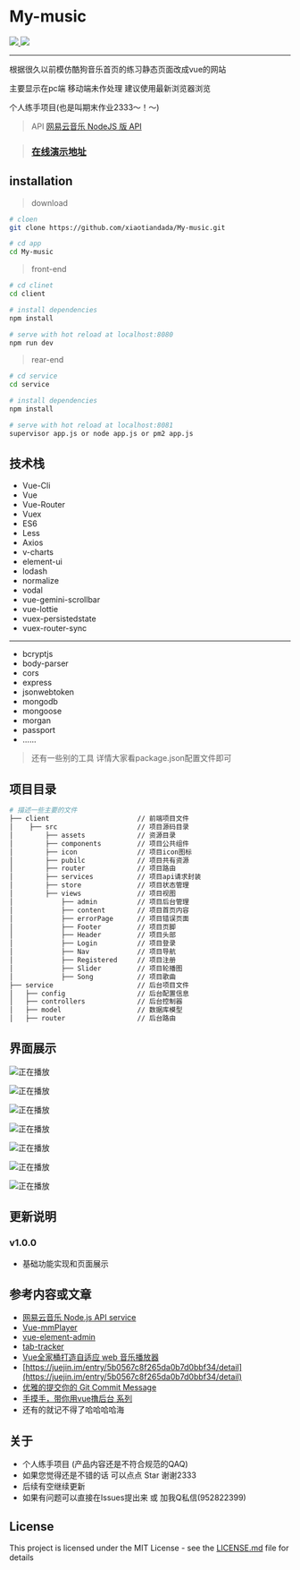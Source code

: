 # My-music

<a href="https://github.com/xiaotiandada">
  <img src="https://img.shields.io/badge/npm-v.5.6.0-blue.svg">
</a>

<a href="https://github.com/xiaotiandada">
  <img src="https://img.shields.io/badge/node-v.8.11.1-brightgreen.svg">
</a>

---

根据很久以前模仿酷狗音乐首页的练习静态页面改成vue的网站

主要显示在pc端 移动端未作处理 建议使用最新浏览器浏览

个人练手项目(也是叫期末作业2333～！～)

> API [网易云音乐 NodeJS 版 API](https://binaryify.github.io/NeteaseCloudMusicApi)

> ### [在线演示地址](123.207.60.132:8081)


## installation

> download

``` bash
# cloen
git clone https://github.com/xiaotiandada/My-music.git

# cd app
cd My-music
```

> front-end

```bash
# cd clinet
cd client

# install dependencies
npm install

# serve with hot reload at localhost:8080
npm run dev

```

> rear-end

```bash
# cd service
cd service

# install dependencies
npm install

# serve with hot reload at localhost:8081
supervisor app.js or node app.js or pm2 app.js
```

## 技术栈

- Vue-Cli
- Vue
- Vue-Router
- Vuex
- ES6
- Less
- Axios
- v-charts
- element-ui
- lodash
- normalize
- vodal
- vue-gemini-scrollbar
- vue-lottie
- vuex-persistedstate
- vuex-router-sync
- ---
- bcryptjs
- body-parser
- cors
- express
- jsonwebtoken
- mongodb
- mongoose
- morgan
- passport
- ......


> 还有一些别的工具 详情大家看package.json配置文件即可

## 项目目录

```bash
# 描述一些主要的文件
├── client                      // 前端项目文件
│    ├── src                    // 项目源码目录
│        ├── assets             // 资源目录
│        ├── components         // 项目公共组件
│        ├── icon               // 项目icon图标
│        ├── pubilc             // 项目共有资源
│        ├── router             // 项目路由
│        ├── services           // 项目api请求封装
│        ├── store              // 项目状态管理
│        ├── views              // 项目视图
│            ├── admin          // 项目后台管理
│            ├── content        // 项目首页内容
│            ├── errorPage      // 项目错误页面
│            ├── Footer         // 项目页脚
│            ├── Header         // 项目头部
│            ├── Login          // 项目登录
│            ├── Nav            // 项目导航
│            ├── Registered     // 项目注册
│            ├── Slider         // 项目轮播图
│            ├── Song           // 项目歌曲
├── service                     // 后台项目文件
│   ├── config                  // 后台配置信息
│   ├── controllers             // 后台控制器
│   ├── model                   // 数据库模型
│   ├── router                  // 后台路由    
```



## 界面展示

![正在播放](./doc/img/index.png)

![正在播放](./doc/img/index1.png)

![正在播放](./doc/img/song.png)

![正在播放](./doc/img/login.png)

![正在播放](./doc/img/adminlogin.png)

![正在播放](./doc/img/admin.png)

![正在播放](./doc/img/lottie.png)

## 更新说明

### v1.0.0

- 基础功能实现和页面展示

## 参考内容或文章

- [网易云音乐 Node.js API service](https://github.com/Binaryify/NeteaseCloudMusicApi)
- [Vue-mmPlayer](https://github.com/maomao1996/Vue-mmPlayer)
- [vue-element-admin](https://github.com/PanJiaChen/vue-element-admin)
- [tab-tracker](https://github.com/codyseibert/tab-tracker)
- [Vue全家桶打造自适应 web 音乐播放器](https://juejin.im/post/5afcdc73518825428630b216)
- [https://juejin.im/entry/5b0567c8f265da0b7d0bbf34/detail](https://juejin.im/entry/5b0567c8f265da0b7d0bbf34/detail)
- [优雅的提交你的 Git Commit Message](https://juejin.im/post/5afc5242f265da0b7f44bee4)
- [手摸手，带你用vue撸后台 系列](https://juejin.im/post/59097cd7a22b9d0065fb61d2)
- 还有的就记不得了哈哈哈哈海

## 关于

- 个人练手项目 (产品内容还是不符合规范的QAQ)
- 如果您觉得还是不错的话 可以点点 Star 谢谢2333
- 后续有空继续更新
- 如果有问题可以直接在Issues提出来 或 加我Q私信(952822399)


## License

This project is licensed under the MIT License - see the [LICENSE.md](LICENSE.md) file for details